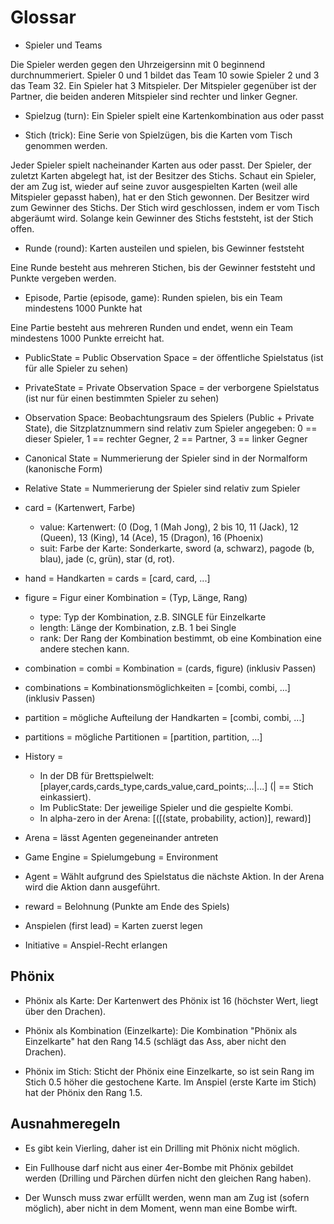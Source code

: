 Glossar
========

- Spieler und Teams

Die Spieler werden gegen den Uhrzeigersinn mit 0 beginnend durchnummeriert. Spieler 0 und 1 bildet das Team 10 sowie
Spieler 2 und 3 das Team 32. Ein Spieler hat 3 Mitspieler. Der Mitspieler gegenüber ist der Partner, die beiden anderen 
Mitspieler sind rechter und linker Gegner.

- Spielzug (turn): Ein Spieler spielt eine Kartenkombination aus oder passt

- Stich (trick): Eine Serie von Spielzügen, bis die Karten vom Tisch genommen werden. 

Jeder Spieler spielt nacheinander Karten aus oder passt. Der Spieler, der zuletzt Karten abgelegt hat, ist der Besitzer 
des Stichs. Schaut ein Spieler, der am Zug ist, wieder auf seine zuvor ausgespielten Karten (weil alle Mitspieler 
gepasst haben), hat er den Stich gewonnen. Der Besitzer wird zum Gewinner des Stichs. Der Stich wird geschlossen, indem
er vom Tisch abgeräumt wird. Solange kein Gewinner des Stichs feststeht, ist der Stich offen. 

- Runde (round): Karten austeilen und spielen, bis Gewinner feststeht

Eine Runde besteht aus mehreren Stichen, bis der Gewinner feststeht und Punkte vergeben werden. 

- Episode, Partie (episode, game): Runden spielen, bis ein Team mindestens 1000 Punkte hat 

Eine Partie besteht aus mehreren Runden und endet, wenn ein Team mindestens 1000 Punkte erreicht hat.

- PublicState = Public Observation Space = der öffentliche Spielstatus (ist für alle Spieler zu sehen)

- PrivateState = Private Observation Space = der verborgene Spielstatus (ist nur für einen bestimmten Spieler zu sehen)
 
- Observation Space: Beobachtungsraum des Spielers (Public + Private State), die Sitzplatznummern sind relativ zum Spieler angegeben:
  0 == dieser Spieler, 1 == rechter Gegner, 2 == Partner, 3 == linker Gegner

- Canonical State = Nummerierung der Spieler sind in der Normalform (kanonische Form)

- Relative State = Nummerierung der Spieler sind relativ zum Spieler 

- card = (Kartenwert, Farbe)
    - value: Kartenwert: (0 (Dog, 1 (Mah Jong), 2 bis 10, 11 (Jack), 12 (Queen), 13 (King), 14 (Ace), 15 (Dragon), 16 (Phoenix)
    - suit: Farbe der Karte: Sonderkarte, sword (a, schwarz), pagode (b, blau), jade (c, grün), star (d, rot).
  
- hand = Handkarten = cards = [card, card, ...]
 
- figure = Figur einer Kombination = (Typ, Länge, Rang)
    - type: Typ der Kombination, z.B. SINGLE für Einzelkarte
    - length: Länge der Kombination, z.B. 1 bei Single
    - rank: Der Rang der Kombination bestimmt, ob eine Kombination eine andere stechen kann.
 
- combination = combi = Kombination = (cards, figure) (inklusiv Passen)
  
- combinations = Kombinationsmöglichkeiten = [combi, combi, ...] (inklusiv Passen)
 
- partition = mögliche Aufteilung der Handkarten = [combi, combi, ...]

- partitions = mögliche Partitionen = [partition, partition, ...]

- History = 
  - In der DB für Brettspielwelt: [player,cards,cards_type,cards_value,card_points;...|...] (| == Stich einkassiert). 
  - Im PublicState: Der jeweilige Spieler und die gespielte Kombi.
  - In alpha-zero in der Arena: [([(state, probability, action)], reward)] 

- Arena = lässt Agenten gegeneinander antreten
 
- Game Engine = Spielumgebung = Environment

- Agent = Wählt aufgrund des Spielstatus die nächste Aktion. In der Arena wird die Aktion dann ausgeführt.

- reward = Belohnung (Punkte am Ende des Spiels)

- Anspielen (first lead) = Karten zuerst legen 

- Initiative = Anspiel-Recht erlangen
  

## Phönix

- Phönix als Karte: 
  Der Kartenwert des Phönix ist 16 (höchster Wert, liegt über den Drachen).

- Phönix als Kombination (Einzelkarte):
  Die Kombination "Phönix als Einzelkarte" hat den Rang 14.5 (schlägt das Ass, aber nicht den Drachen).

- Phönix im Stich:
  Sticht der Phönix eine Einzelkarte, so ist sein Rang im Stich 0.5 höher die gestochene Karte. 
  Im Anspiel (erste Karte im Stich) hat der Phönix den Rang 1.5.


## Ausnahmeregeln
 
- Es gibt kein Vierling, daher ist ein Drilling mit Phönix nicht möglich.

- Ein Fullhouse darf nicht aus einer 4er-Bombe mit Phönix gebildet werden (Drilling und Pärchen dürfen nicht den gleichen Rang haben).

- Der Wunsch muss zwar erfüllt werden, wenn man am Zug ist (sofern möglich), aber nicht in dem Moment, wenn man eine Bombe wirft.
